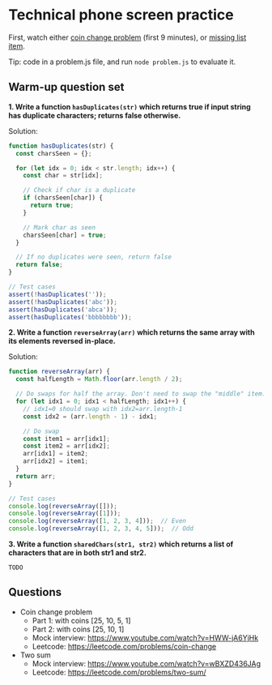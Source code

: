 # Technical phone screen practice

First, watch either [coin change problem](https://www.youtube.com/watch?v=HWW-jA6YjHk) (first 9 minutes), or [missing list item](https://www.youtube.com/watch?v=cdCeU8DJvPM).

Tip: code in a problem.js file, and run `node problem.js` to evaluate it.

## Warm-up question set

**1. Write a function `hasDuplicates(str)` which returns true if input string has duplicate characters; returns false otherwise.**

Solution:

```js
function hasDuplicates(str) {
  const charsSeen = {};

  for (let idx = 0; idx < str.length; idx++) {
    const char = str[idx];

    // Check if char is a duplicate
    if (charsSeen[char]) {
      return true;
    }

    // Mark char as seen
    charsSeen[char] = true;
  }

  // If no duplicates were seen, return false
  return false;
}

// Test cases
assert(!hasDuplicates(''));
assert(!hasDuplicates('abc'));
assert(hasDuplicates('abca'));
assert(hasDuplicates('bbbbbbbb'));
```

**2. Write a function `reverseArray(arr)` which returns the same array with its elements reversed in-place.**

Solution:

```js
function reverseArray(arr) {
  const halfLength = Math.floor(arr.length / 2);

  // Do swaps for half the array. Don't need to swap the "middle" item.
  for (let idx1 = 0; idx1 < halfLength; idx1++) {
    // idx1=0 should swap with idx2=arr.length-1
    const idx2 = (arr.length - 1) - idx1;

    // Do swap
    const item1 = arr[idx1];
    const item2 = arr[idx2];
    arr[idx1] = item2;
    arr[idx2] = item1;
  }
  return arr;
}

// Test cases
console.log(reverseArray([]));
console.log(reverseArray([1]));
console.log(reverseArray([1, 2, 3, 4]));  // Even
console.log(reverseArray([1, 2, 3, 4, 5]));  // Odd
```

**3. Write a function `sharedChars(str1, str2)` which returns a list of characters that are in both str1 and str2.**

`TODO`

## Questions

* Coin change problem
  * Part 1: with coins [25, 10, 5, 1]
  * Part 2: with coins [25, 10, 1]
  * Mock interview: https://www.youtube.com/watch?v=HWW-jA6YjHk
  * Leetcode: https://leetcode.com/problems/coin-change
* Two sum
  * Mock interview: https://www.youtube.com/watch?v=wBXZD436JAg
  * Leetcode: https://leetcode.com/problems/two-sum/
